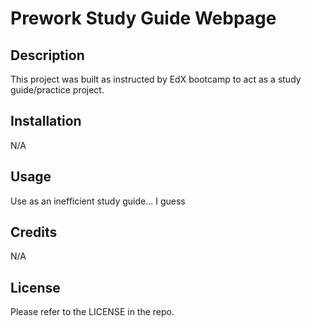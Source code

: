 # Prework Study Guide Webpage

## Description

This project was built as instructed by EdX bootcamp to act as a study guide/practice project.

## Installation

N/A

## Usage

Use as an inefficient study guide... I guess

## Credits

N/A

## License

Please refer to the LICENSE in the repo.
